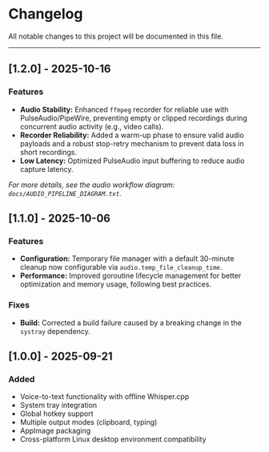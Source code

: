 # Changelog

All notable changes to this project will be documented in this file.

---
## [1.2.0] - 2025-10-16

### Features

- **Audio Stability:** Enhanced `ffmpeg` recorder for reliable use with PulseAudio/PipeWire, preventing empty or clipped recordings during concurrent audio activity (e.g., video calls).
- **Recorder Reliability:** Added a warm-up phase to ensure valid audio payloads and a robust stop-retry mechanism to prevent data loss in short recordings.
- **Low Latency:** Optimized PulseAudio input buffering to reduce audio capture latency.

*For more details, see the audio workflow diagram: `docs/AUDIO_PIPELINE_DIAGRAM.txt`.*


## [1.1.0] - 2025-10-06

### Features

- **Configuration:** Temporary file manager with a default 30-minute cleanup now configurable via `audio.temp_file_cleanup_time`.
- **Performance:** Improved goroutine lifecycle management for better optimization and memory usage, following best practices.

### Fixes

- **Build:** Corrected a build failure caused by a breaking change in the `systray` dependency.

## [1.0.0] - 2025-09-21

### Added

- Voice-to-text functionality with offline Whisper.cpp
- System tray integration
- Global hotkey support
- Multiple output modes (clipboard, typing)
- AppImage packaging
- Cross-platform Linux desktop environment compatibility
